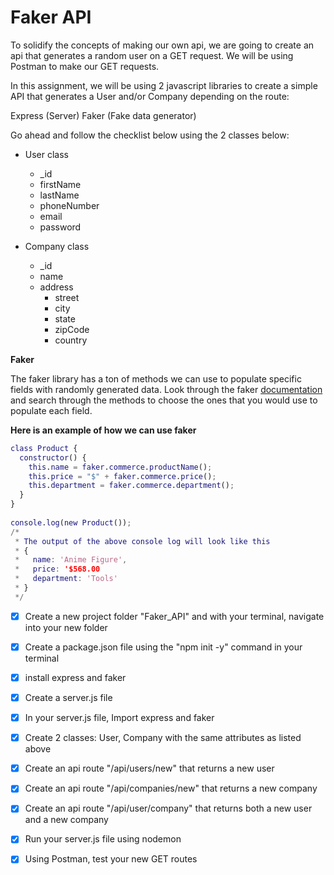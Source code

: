 # Faker API

To solidify the concepts of making our own api, we are going to create an api that generates a random user on a GET request. We will be using Postman to make our GET requests.



In this assignment, we will be using 2 javascript libraries to create a simple API that generates a User and/or Company depending on the route:

Express (Server)
Faker (Fake data generator)


Go ahead and follow the checklist below using the 2 classes below:

- User class
    - _id
    - firstName
    - lastName
    - phoneNumber
    - email
    - password

- Company class
    - _id
    - name
    - address
        - street
        - city
        - state
        - zipCode
        - country


**Faker**

The faker library has a ton of methods we can use to populate specific fields with randomly generated data. Look through the faker [documentation](https://github.com/faker-js/faker) and search through the methods to choose the ones that you would use to populate each field.

**Here is an example of how we can use faker**

```m
class Product {
  constructor() {
    this.name = faker.commerce.productName();
    this.price = "$" + faker.commerce.price();
    this.department = faker.commerce.department();
  }
}
    
console.log(new Product());
/*
 * The output of the above console log will look like this
 * {
 *   name: 'Anime Figure',
 *   price: '$568.00
 *   department: 'Tools' 
 * }
 */
```

- [x] Create a new project folder "Faker_API" and with your terminal, navigate into your new folder


- [x] Create a package.json file using the "npm init -y" command in your terminal


- [x] install express and faker


- [x] Create a server.js file


- [x] In your server.js file, Import express and faker


- [x] Create 2 classes: User, Company with the same attributes as listed above


- [x] Create an api route "/api/users/new" that returns a new user


- [x] Create an api route "/api/companies/new" that returns a new company


- [x] Create an api route "/api/user/company" that returns both a new user and a new company


- [x] Run your server.js file using nodemon


- [x] Using Postman, test your new GET routes
